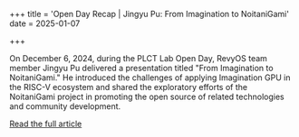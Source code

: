 +++
title = 'Open Day Recap | Jingyu Pu: From Imagination to NoitaniGami'
date = 2025-01-07

+++

On December 6, 2024, during the PLCT Lab Open Day, RevyOS team member Jingyu Pu delivered a presentation titled "From Imagination to NoitaniGami." He introduced the challenges of applying Imagination GPU in the RISC-V ecosystem and shared the exploratory efforts of the NoitaniGami project in promoting the open source of related technologies and community development.

[Read the full article](https://mp.weixin.qq.com/s/yeIQnP9pItl9GEjERNJPHA)


